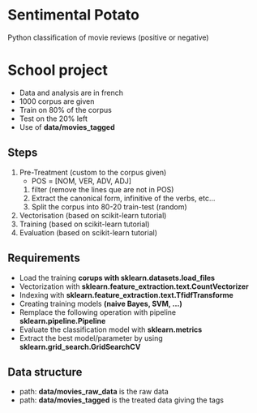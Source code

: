 # Sentimental Potato
Python classification of movie reviews (positive or negative)

# School project
- Data and analysis are in french
- 1000 corpus are given
- Train on 80% of the corpus
- Test on the 20% left
- Use of **data/movies_tagged**

## Steps
1. Pre-Treatment (custom to the corpus given)
    - POS = [NOM, VER, ADV, ADJ]
    1. filter (remove the lines que are not in POS)
    2. Extract the canonical form, infinitive of the verbs, etc...
    3. Split the corpus into 80-20 train-test (random)
2. Vectorisation (based on scikit-learn tutorial)
3. Training (based on scikit-learn tutorial)
4. Evaluation (based on scikit-learn tutorial)

## Requirements
- Load the training **corups with sklearn.datasets.load_files**
- Vectorization with **sklearn.feature_extraction.text.CountVectorizer**
- Indexing with **sklearn.feature_extraction.text.TfidfTransforme**
- Creating training models **(naive Bayes, SVM, …)**
- Remplace the following operation with pipeline **sklearn.pipeline.Pipeline**
- Evaluate the classification model with **sklearn.metrics**
- Extract the best model/parameter by using **sklearn.grid_search.GridSearchCV**

## Data structure
- path: **data/movies_raw_data** is the raw data
- path: **data/movies_tagged** is the treated data giving the tags